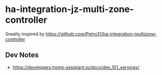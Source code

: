 # ha-integration-jz-multi-zone-controller

Greatly inspired by https://github.com/Petro31/ha-integration-multizone-controller

## Dev Notes

* https://developers.home-assistant.io/docs/dev_101_services/
